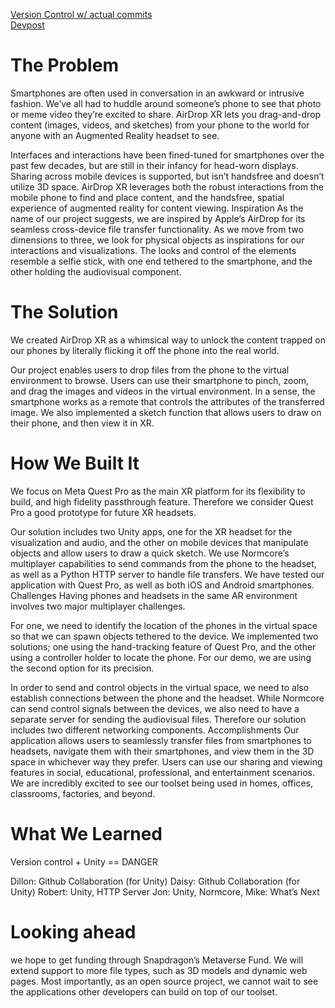 [Version Control w/ actual commits](https://wvs.io/mmandel/mitrealityhack2023) 
<br>
[Devpost](https://devpost.com/software/airdrop-xr)
# The Problem
Smartphones are often used in conversation in an awkward or intrusive fashion. We’ve all had to huddle around someone’s phone to see that photo or meme video they’re excited to share. AirDrop XR lets you drag-and-drop content (images, videos, and sketches) from your phone to the world for anyone with an Augmented Reality headset to see.

Interfaces and interactions have been fined-tuned for smartphones over the past few decades, but are still in their infancy for head-worn displays. Sharing across mobile devices is supported, but isn’t handsfree and doesn’t utilize 3D space. AirDrop XR leverages both the robust interactions from the mobile phone to find and place content, and the handsfree, spatial experience of augmented reality for content viewing.
Inspiration
As the name of our project suggests, we are inspired by Apple’s AirDrop for its seamless cross-device file transfer functionality. As we move from two dimensions to three, we look for physical objects as inspirations for our interactions and visualizations. The looks and control of the elements resemble a selfie stick, with one end tethered to the smartphone, and the other holding the audiovisual component. 
# The Solution
We created AirDrop XR as a whimsical way to unlock the content trapped on our phones by literally flicking it off the phone into the real world.

Our project enables users to drop files from the phone to the virtual environment to browse. Users can use their smartphone to pinch, zoom, and drag the images and videos in the virtual environment. In a sense, the smartphone works as a remote that controls the attributes of the transferred image. We also implemented a sketch function that allows users to draw on their phone, and then view it in XR.
# How We Built It
We focus on Meta Quest Pro as the main XR platform for its flexibility to build, and high fidelity passthrough feature. Therefore we consider Quest Pro a good prototype for future XR headsets.

Our solution includes two Unity apps, one for the XR headset for the visualization and audio, and the other on mobile devices that manipulate objects and allow users to draw a quick sketch. We use Normcore’s multiplayer capabilities to send commands from the phone to the headset, as well as a Python HTTP server to handle file transfers. We have tested our application with Quest Pro, as well as both iOS and Android smartphones.
Challenges
Having phones and headsets in the same AR environment involves two major multiplayer challenges. 

For one, we need to identify the location of the phones in the virtual space so that we can spawn objects tethered to the device. We implemented two solutions; one using the hand-tracking feature of Quest Pro, and the other using a controller holder to locate the phone. For our demo, we are using the second option for its precision.

In order to send and control objects in the virtual space, we need to also establish connections between the phone and the headset. While Normcore can send control signals between the devices, we also need to have a separate server for sending the audiovisual files. Therefore our solution includes two different networking components.
Accomplishments
Our application allows users to seamlessly transfer files from smartphones to headsets, navigate them with their smartphones, and view them in the 3D space in whichever way they prefer. Users can use our sharing and viewing features in social, educational, professional, and entertainment scenarios. We are incredibly excited to see our toolset being used in homes, offices, classrooms, factories, and beyond.
# What We Learned
Version control + Unity == DANGER

Dillon: Github Collaboration (for Unity)
Daisy: Github Collaboration (for Unity)
Robert: Unity, HTTP Server
Jon: Unity, Normcore, 
Mike: 
What’s Next

# Looking ahead
we hope to get funding through Snapdragon’s Metaverse Fund. We will extend support to more file types, such as 3D models and dynamic web pages. Most importantly, as an open source project, we cannot wait to see the applications other developers can build on top of our toolset.


